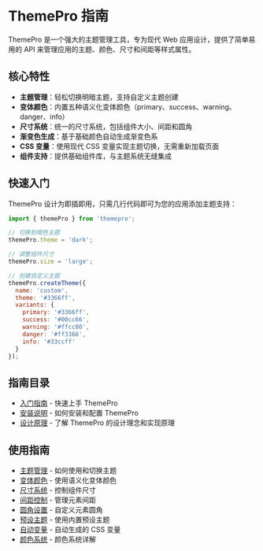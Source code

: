 # ThemePro 指南

ThemePro 是一个强大的主题管理工具，专为现代 Web 应用设计，提供了简单易用的 API 来管理应用的主题、颜色、尺寸和间距等样式属性。

## 核心特性

- **主题管理**：轻松切换明暗主题，支持自定义主题创建
- **变体颜色**：内置五种语义化变体颜色（primary、success、warning、danger、info）
- **尺寸系统**：统一的尺寸系统，包括组件大小、间距和圆角
- **渐变色生成**：基于基础颜色自动生成渐变色系
- **CSS 变量**：使用现代 CSS 变量实现主题切换，无需重新加载页面
- **组件支持**：提供基础组件库，与主题系统无缝集成

## 快速入门

ThemePro 设计为即插即用，只需几行代码即可为您的应用添加主题支持：

```js
import { themePro } from 'themepro';

// 切换到暗色主题
themePro.theme = 'dark';

// 调整组件尺寸
themePro.size = 'large';

// 创建自定义主题
themePro.createTheme({
  name: 'custom',
  theme: '#3366ff',
  variants: {
    primary: '#3366ff',
    success: '#00cc66',
    warning: '#ffcc00',
    danger: '#ff3366',
    info: '#33ccff'
  }
});
```

## 指南目录

- [入门指南](./intro/get-started.md) - 快速上手 ThemePro
- [安装说明](./intro/install.md) - 如何安装和配置 ThemePro
- [设计原理](./intro/principle.md) - 了解 ThemePro 的设计理念和实现原理

## 使用指南

- [主题管理](./use/theme.md) - 如何使用和切换主题
- [变体颜色](./use/variant.md) - 使用语义化变体颜色
- [尺寸系统](./use/size.md) - 控制组件尺寸
- [间距控制](./use/spacing.md) - 管理元素间距
- [圆角设置](./use/radius.md) - 自定义元素圆角
- [预设主题](./use/presets.md) - 使用内置预设主题
- [自动变量](./use/autovars.md) - 自动生成的 CSS 变量
- [颜色系统](./use/colors.md) - 颜色系统详解